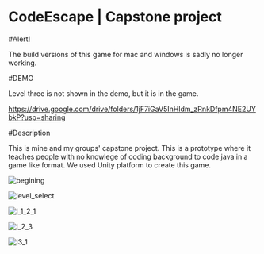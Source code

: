 # CodeEscape | Capstone project

#Alert!

The build versions of this game for mac and windows is sadly no longer working.


#DEMO

Level three is not shown in the demo, but it is in the game.

https://drive.google.com/drive/folders/1jF7iGaV5InHldm_zRnkDfpm4NE2UYbkP?usp=sharing


#Description

This is mine and my groups' capstone project. This is a prototype where it teaches people with no knowlege of coding background to code java in a game like format. We used Unity platform to create this game. 



![begining](https://user-images.githubusercontent.com/61168223/164303089-46c55ef1-bbbc-46cf-83f3-2d546dbe4ff8.png)

![level_select](https://user-images.githubusercontent.com/61168223/164303044-193c45b8-02da-4e3a-ab9d-00f73aa1997b.png)

![l_1_2_1](https://user-images.githubusercontent.com/61168223/164302809-12ab157c-bacc-43f1-a5d9-035e8a9b2701.png)

![l_2_3](https://user-images.githubusercontent.com/61168223/164302884-a66dcb89-8b71-4616-a609-9fd820afa8bc.png)

![l3_1](https://user-images.githubusercontent.com/61168223/164302944-f6ebefa8-8be5-4dc6-918f-a3a07113462f.png)
